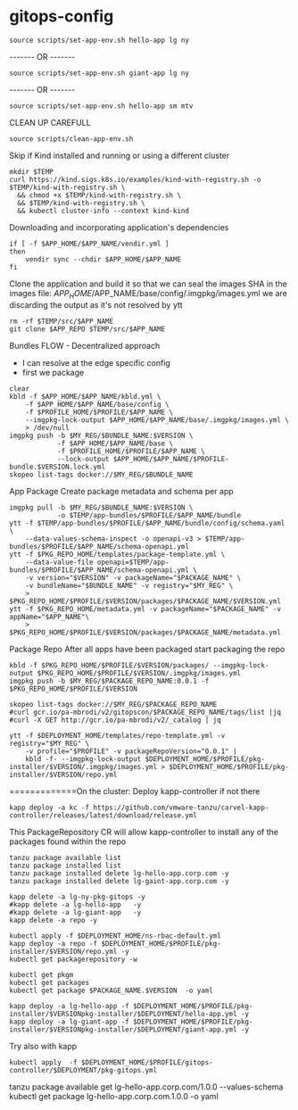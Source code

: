 # gitops-config


```shell
source scripts/set-app-env.sh hello-app lg ny
```
------- OR -------
```shell
source scripts/set-app-env.sh giant-app lg ny
```
------- OR -------
```shell
source scripts/set-app-env.sh hello-app sm mtv
```
CLEAN UP CAREFULL
```shell
source scripts/clean-app-env.sh
```
Skip if Kind installed and running or using a different cluster
```shell
mkdir $TEMP
curl https://kind.sigs.k8s.io/examples/kind-with-registry.sh -o $TEMP/kind-with-registry.sh \
  && chmod +x $TEMP/kind-with-registry.sh \
  && $TEMP/kind-with-registry.sh \
  && kubectl cluster-info --context kind-kind
```

Downloading and incorporating application's dependencies
``` shell
if [ -f $APP_HOME/$APP_NAME/vendir.yml ] 
then
    vendir sync --chdir $APP_HOME/$APP_NAME
fi
```

Clone the application and build it so that we can seal the images SHA 
in the images file:  $APP_HOME/$APP_NAME/base/config/.imgpkg/images.yml
we are discarding the output as it's not resolved by ytt
```shell
rm -rf $TEMP/src/$APP_NAME
git clone $APP_REPO $TEMP/src/$APP_NAME
```

Bundles FLOW - Decentralized approach 
- I can resolve at the edge specific config
- first we package
```shell
clear
kbld -f $APP_HOME/$APP_NAME/kbld.yml \
    -f $APP_HOME/$APP_NAME/base/config \
    -f $PROFILE_HOME/$PROFILE/$APP_NAME \
    --imgpkg-lock-output $APP_HOME/$APP_NAME/base/.imgpkg/images.yml \
    > /dev/null
imgpkg push -b $MY_REG/$BUNDLE_NAME:$VERSION \
            -f $APP_HOME/$APP_NAME/base \
            -f $PROFILE_HOME/$PROFILE/$APP_NAME \
            --lock-output $APP_HOME/$APP_NAME/$PROFILE-bundle.$VERSION.lock.yml
skopeo list-tags docker://$MY_REG/$BUNDLE_NAME
```

App Package
Create package metadata and schema per app
```shell
imgpkg pull -b $MY_REG/$BUNDLE_NAME:$VERSION \
            -o $TEMP/app-bundles/$PROFILE/$APP_NAME/bundle
ytt -f $TEMP/app-bundles/$PROFILE/$APP_NAME/bundle/config/schema.yaml \
    --data-values-schema-inspect -o openapi-v3 > $TEMP/app-bundles/$PROFILE/$APP_NAME/schema-openapi.yml
ytt -f $PKG_REPO_HOME/templates/package-template.yml \
    --data-value-file openapi=$TEMP/app-bundles/$PROFILE/$APP_NAME/schema-openapi.yml \
    -v version="$VERSION" -v packageName="$PACKAGE_NAME" \
    -v bundleName="$BUNDLE_NAME" -v registry="$MY_REG" \
    > $PKG_REPO_HOME/$PROFILE/$VERSION/packages/$PACKAGE_NAME/$VERSION.yml
ytt -f $PKG_REPO_HOME/metadata.yml -v packageName="$PACKAGE_NAME" -v appName="$APP_NAME"\
    > $PKG_REPO_HOME/$PROFILE/$VERSION/packages/$PACKAGE_NAME/metadata.yml
```

Package Repo
After all apps have been packaged start packaging the repo
```shell
kbld -f $PKG_REPO_HOME/$PROFILE/$VERSION/packages/ --imgpkg-lock-output $PKG_REPO_HOME/$PROFILE/$VERSION/.imgpkg/images.yml
imgpkg push -b $MY_REG/$PACKAGE_REPO_NAME:0.0.1 -f $PKG_REPO_HOME/$PROFILE/$VERSION

skopeo list-tags docker://$MY_REG/$PACKAGE_REPO_NAME
#curl gcr.io/pa-mbrodi/v2/gitopscon/$PACKAGE_REPO_NAME/tags/list |jq
#curl -X GET http://gcr.io/pa-mbrodi/v2/_catalog | jq

ytt -f $DEPLOYMENT_HOME/templates/repo-template.yml -v registry="$MY_REG" \
    -v profile="$PROFILE" -v packageRepoVersion="0.0.1" |
    kbld -f- --imgpkg-lock-output $DEPLOYMENT_HOME/$PROFILE/pkg-installer/$VERSION/.imgpkg/images.yml > $DEPLOYMENT_HOME/$PROFILE/pkg-installer/$VERSION/repo.yml
```


=============On the cluster:
Deploy kapp-controller if not there
```shell
kapp deploy -a kc -f https://github.com/vmware-tanzu/carvel-kapp-controller/releases/latest/download/release.yml
```

This PackageRepository CR will allow kapp-controller to install any of the packages found within the repo
```shell
tanzu package available list
tanzu package installed list
tanzu package installed delete lg-hello-app.corp.com -y
tanzu package installed delete lg-gaint-app.corp.com -y

kapp delete -a lg-ny-pkg-gitops -y
#kapp delete -a lg-hello-app   -y
#kapp delete -a lg-giant-app   -y
kapp delete -a repo -y
```

```shell
kubectl apply -f $DEPLOYMENT_HOME/ns-rbac-default.yml
kapp deploy -a repo -f $DEPLOYMENT_HOME/$PROFILE/pkg-installer/$VERSION/repo.yml -y
kubectl get packagerepository -w
```
```shell
kubectl get pkgm
kubectl get packages 
kubectl get package $PACKAGE_NAME.$VERSION  -o yaml
```

```shell  
kapp deploy -a lg-hello-app -f $DEPLOYMENT_HOME/$PROFILE/pkg-installer/$VERSIONpkg-installer/$DEPLOYMENT/hello-app.yml -y
kapp deploy -a lg-giant-app -f $DEPLOYMENT_HOME/$PROFILE/pkg-installer/$VERSIONpkg-installer/$DEPLOYMENT/giant-app.yml -y
```
Try also with kapp
```shell
kubectl apply  -f $DEPLOYMENT_HOME/$PROFILE/gitops-controller/$DEPLOYMENT/pkg-gitops.yml
```
tanzu package available get lg-hello-app.corp.com/1.0.0 --values-schema
kubectl get package lg-hello-app.corp.com.1.0.0 -o yaml 
